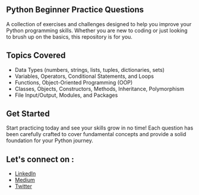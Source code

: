## Python Beginner Practice Questions
A collection of exercises and challenges designed to help you improve your Python programming skills. Whether you are new to coding or just looking to brush up on the basics, this repository is for you.

## Topics Covered
- Data Types (numbers, strings, lists, tuples, dictionaries, sets)
- Variables, Operators, Conditional Statements, and Loops
- Functions, Object-Oriented Programming (OOP)
- Classes, Objects, Constructors, Methods, Inheritance, Polymorphism
- File Input/Output, Modules, and Packages

## Get Started
Start practicing today and see your skills grow in no time! Each question has been carefully crafted to cover fundamental concepts and provide a solid foundation for your Python journey.

## Let's connect on : 
- [LinkedIn](https://www.linkedin.com/in/nawalambavkar/)
- [Medium](https://medium.com/@nawal.ambavkar)
- [Twitter](https://twitter.com/Nawalamb)

